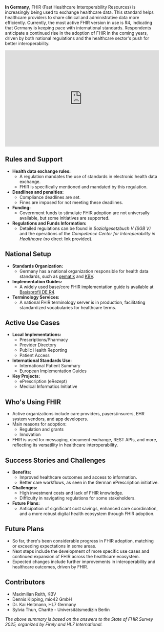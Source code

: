 **In Germany**, FHIR (Fast Healthcare Interoperability Resources) is increasingly being used to exchange healthcare data. This standard helps healthcare providers to share clinical and administrative data more efficiently. Currently, the most active FHIR version in use is R4, indicating that Germany is keeping pace with international standards. Respondents anticipate a continued rise in the adoption of FHIR in the coming years, driven by both national regulations and the healthcare sector's push for better interoperability.

<iframe width="100%" height="315" src="https://www.youtube.com/embed/videoseries?si=wZraKO1rR3LdXDNp&amp;list=PLAPVWVA2xKFj8THBU-RlvFDnJpgU_T3F3" title="YouTube video player" frameborder="0" allow="accelerometer; autoplay; clipboard-write; encrypted-media; gyroscope; picture-in-picture; web-share" referrerpolicy="strict-origin-when-cross-origin" allowfullscreen></iframe>

## Rules and Support

- **Health data exchange rules:**
  - A regulation mandates the use of standards in electronic health data exchange.
  - FHIR is specifically mentioned and mandated by this regulation.
- **Deadlines and penalties:**
  - Compliance deadlines are set.
  - Fines are imposed for not meeting these deadlines.
- **Funding:**
  - Government funds to stimulate FHIR adoption are not universally available, but some initiatives are supported.
- **Regulations and Funds Information:**
  - Detailed regulations can be found in *Sozialgesetzbuch V (SGB V)* and the operations of the *Competence Center for Interoperability in Healthcare* (no direct link provided).

## National Setup

- **Standards Organization:**
  - Germany has a national organization responsible for health data standards, such as [gematik](https://www.gematik.de) and [KBV](https://kbv.de).
- **Implementation Guides:**
  - A widely used base/core FHIR implementation guide is available at [Basisprofil DE R4](https://simplifier.net/basisprofil-de-r4).
- **Terminology Services:**
  - A national FHIR terminology server is in production, facilitating standardized vocabularies for healthcare terms.

## Active Use Cases

- **Local Implementations:**
  - Prescriptions/Pharmacy
  - Provider Directory
  - Public Health Reporting
  - Patient Access
- **International Standards Use:**
  - International Patient Summary
  - European Implementation Guides
- **Key Projects:**
  - ePrescription (eRezept)
  - Medical Informatics Initiative

## Who's Using FHIR

- Active organizations include care providers, payers/insurers, EHR system vendors, and app developers.
- Main reasons for adoption:
  - Regulation and grants
  - Innovation
- FHIR is used for messaging, document exchange, REST APIs, and more, reflecting its versatility in healthcare interoperability.

## Success Stories and Challenges

- **Benefits:**
  - Improved healthcare outcomes and access to information.
  - Better care workflows, as seen in the German ePrescription initiative.
- **Challenges:**
  - High investment costs and lack of FHIR knowledge.
  - Difficulty in navigating regulations for some stakeholders.
- **Future Plans:**
  - Anticipation of significant cost savings, enhanced care coordination, and a more robust digital health ecosystem through FHIR adoption.

## Future Plans

- So far, there's been considerable progress in FHIR adoption, matching or exceeding expectations in some areas.
- Next steps include the development of more specific use cases and continued expansion of FHIR across the healthcare ecosystem.
- Expected changes include further improvements in interoperability and healthcare outcomes, driven by FHIR.

## Contributors

- Maximilian Reith, KBV
- Dennis Kipping, mio42 GmbH
- Dr. Kai Heitmann, HL7 Germany
- Sylvia Thun, Charité - Universitätsmedizin Berlin

*The above summary is based on the answers to the State of FHIR Survey 2025, organized by Firely and HL7 International.*